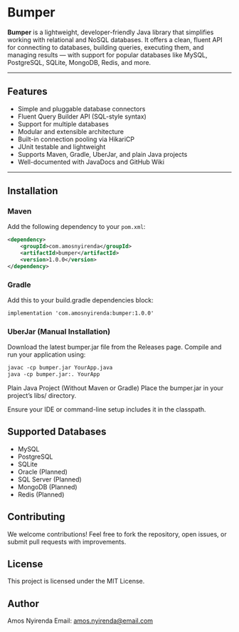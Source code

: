 # Bumper

**Bumper** is a lightweight, developer-friendly Java library that simplifies working with relational and NoSQL databases. It offers a clean, fluent API for connecting to databases, building queries, executing them, and managing results — with support for popular databases like MySQL, PostgreSQL, SQLite, MongoDB, Redis, and more.

---

## Features

- Simple and pluggable database connectors  
- Fluent Query Builder API (SQL-style syntax)  
- Support for multiple databases  
- Modular and extensible architecture  
- Built-in connection pooling via HikariCP  
- JUnit testable and lightweight  
- Supports Maven, Gradle, UberJar, and plain Java projects  
- Well-documented with JavaDocs and GitHub Wiki  

---

## Installation

### Maven

Add the following dependency to your `pom.xml`:

```xml
<dependency>
    <groupId>com.amosnyirenda</groupId>
    <artifactId>bumper</artifactId>
    <version>1.0.0</version>
</dependency>
```

### Gradle
Add this to your build.gradle dependencies block:

```xml
implementation 'com.amosnyirenda:bumper:1.0.0'
```

### UberJar (Manual Installation)
Download the latest bumper.jar file from the Releases page.
Compile and run your application using:

```xml
javac -cp bumper.jar YourApp.java
java -cp bumper.jar:. YourApp
```
Plain Java Project (Without Maven or Gradle)
Place the bumper.jar in your project’s libs/ directory.

Ensure your IDE or command-line setup includes it in the classpath.


## Supported Databases
- MySQL
- PostgreSQL
- SQLite
- Oracle (Planned)
- SQL Server (Planned)
- MongoDB (Planned)
- Redis (Planned)

## Contributing
We welcome contributions!
Feel free to fork the repository, open issues, or submit pull requests with improvements.

## License
This project is licensed under the MIT License.

## Author
Amos Nyirenda
Email: amos.nyirenda@email.com
